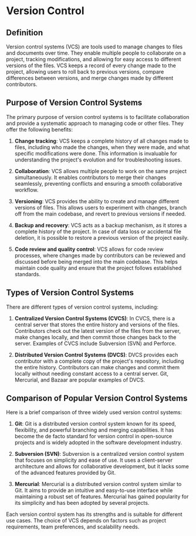 # Version Control

## Definition

Version control systems (VCS) are tools used to manage changes to files and documents over time. They enable multiple people to collaborate on a project, tracking modifications, and allowing for easy access to different versions of the files. VCS keeps a record of every change made to the project, allowing users to roll back to previous versions, compare differences between versions, and merge changes made by different contributors.

## Purpose of Version Control Systems

The primary purpose of version control systems is to facilitate collaboration and provide a systematic approach to managing code or other files. They offer the following benefits:

1. **Change tracking**: VCS keeps a complete history of all changes made to files, including who made the changes, when they were made, and what specific modifications were done. This information is invaluable for understanding the project's evolution and for troubleshooting issues.

2. **Collaboration**: VCS allows multiple people to work on the same project simultaneously. It enables contributors to merge their changes seamlessly, preventing conflicts and ensuring a smooth collaborative workflow.

3. **Versioning**: VCS provides the ability to create and manage different versions of files. This allows users to experiment with changes, branch off from the main codebase, and revert to previous versions if needed.

4. **Backup and recovery**: VCS acts as a backup mechanism, as it stores a complete history of the project. In case of data loss or accidental file deletion, it is possible to restore a previous version of the project easily.

5. **Code review and quality control**: VCS allows for code review processes, where changes made by contributors can be reviewed and discussed before being merged into the main codebase. This helps maintain code quality and ensure that the project follows established standards.

## Types of Version Control Systems

There are different types of version control systems, including:

1. **Centralized Version Control Systems (CVCS)**: In CVCS, there is a central server that stores the entire history and versions of the files. Contributors check out the latest version of the files from the server, make changes locally, and then commit those changes back to the server. Examples of CVCS include Subversion (SVN) and Perforce.

2. **Distributed Version Control Systems (DVCS)**: DVCS provides each contributor with a complete copy of the project's repository, including the entire history. Contributors can make changes and commit them locally without needing constant access to a central server. Git, Mercurial, and Bazaar are popular examples of DVCS.

## Comparison of Popular Version Control Systems

Here is a brief comparison of three widely used version control systems:

1. **Git**: Git is a distributed version control system known for its speed, flexibility, and powerful branching and merging capabilities. It has become the de facto standard for version control in open-source projects and is widely adopted in the software development industry.

2. **Subversion (SVN)**: Subversion is a centralized version control system that focuses on simplicity and ease of use. It uses a client-server architecture and allows for collaborative development, but it lacks some of the advanced features provided by Git.

3. **Mercurial**: Mercurial is a distributed version control system similar to Git. It aims to provide an intuitive and easy-to-use interface while maintaining a robust set of features. Mercurial has gained popularity for its simplicity and has been adopted by several projects.

Each version control system has its strengths and is suitable for different use cases. The choice of VCS depends on factors such as project requirements, team preferences, and scalability needs.
